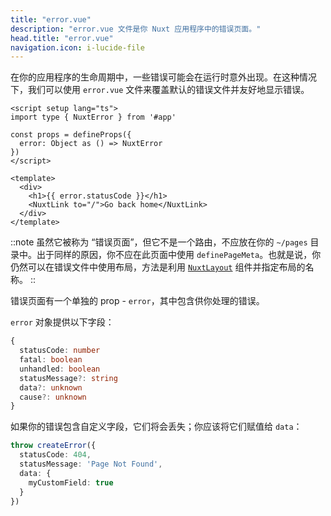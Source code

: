 ```yaml
---
title: "error.vue"
description: "error.vue 文件是你 Nuxt 应用程序中的错误页面。"
head.title: "error.vue"
navigation.icon: i-lucide-file
---
```


在你的应用程序的生命周期中，一些错误可能会在运行时意外出现。在这种情况下，我们可以使用 `error.vue` 文件来覆盖默认的错误文件并友好地显示错误。

```vue [error.vue]
<script setup lang="ts">
import type { NuxtError } from '#app'

const props = defineProps({
  error: Object as () => NuxtError
})
</script>

<template>
  <div>
    <h1>{{ error.statusCode }}</h1>
    <NuxtLink to="/">Go back home</NuxtLink>
  </div>
</template>
```

::note
虽然它被称为 “错误页面”，但它不是一个路由，不应放在你的 `~/pages` 目录中。出于同样的原因，你不应在此页面中使用 `definePageMeta`。也就是说，你仍然可以在错误文件中使用布局，方法是利用 [`NuxtLayout`](/docs/api/components/nuxt-layout) 组件并指定布局的名称。
::

错误页面有一个单独的 prop - `error`，其中包含供你处理的错误。

`error` 对象提供以下字段：
```ts
{
  statusCode: number
  fatal: boolean
  unhandled: boolean
  statusMessage?: string
  data?: unknown
  cause?: unknown
}
```

如果你的错误包含自定义字段，它们将会丢失；你应该将它们赋值给 `data`：

```ts
throw createError({
  statusCode: 404,
  statusMessage: 'Page Not Found',
  data: {
    myCustomField: true
  }
})
```
